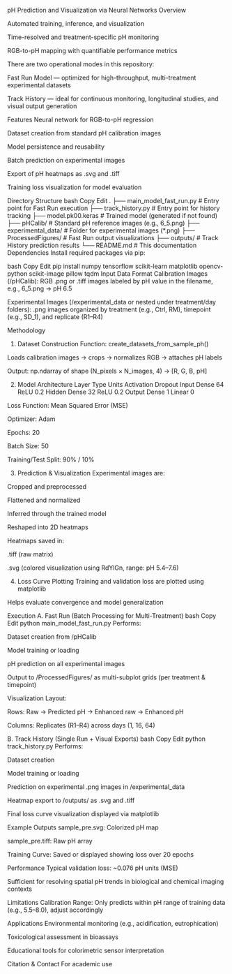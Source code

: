 pH Prediction and Visualization via Neural Networks
Overview


Automated training, inference, and visualization

Time-resolved and treatment-specific pH monitoring

RGB-to-pH mapping with quantifiable performance metrics

There are two operational modes in this repository:

Fast Run Model — optimized for high-throughput, multi-treatment experimental datasets

Track History — ideal for continuous monitoring, longitudinal studies, and visual output generation

Features
Neural network for RGB-to-pH regression

Dataset creation from standard pH calibration images

Model persistence and reusability

Batch prediction on experimental images

Export of pH heatmaps as .svg and .tiff

Training loss visualization for model evaluation

Directory Structure
bash
Copy
Edit
.
├── main_model_fast_run.py       # Entry point for Fast Run execution
├── track_history.py             # Entry point for history tracking
├── model.pk00.keras             # Trained model (generated if not found)
├── pHCalib/                     # Standard pH reference images (e.g., 6_5.png)
├── experimental_data/           # Folder for experimental images (*.png)
├── ProcessedFigures/            # Fast Run output visualizations
├── outputs/                     # Track History prediction results
└── README.md                    # This documentation
Dependencies
Install required packages via pip:

bash
Copy
Edit
pip install numpy tensorflow scikit-learn matplotlib opencv-python scikit-image pillow tqdm
Input Data Format
Calibration Images (/pHCalib):
RGB .png or .tiff images labeled by pH value in the filename, e.g., 6_5.png → pH 6.5

Experimental Images (/experimental_data or nested under treatment/day folders):
.png images organized by treatment (e.g., Ctrl, RM), timepoint (e.g., SD_1), and replicate (R1–R4)

Methodology
1. Dataset Construction
Function: create_datasets_from_sample_ph()

Loads calibration images → crops → normalizes RGB → attaches pH labels

Output: np.ndarray of shape (N_pixels × N_images, 4) → [R, G, B, pH]

2. Model Architecture
Layer	Type	Units	Activation	Dropout
Input	Dense	64	ReLU	0.2
Hidden	Dense	32	ReLU	0.2
Output	Dense	1	Linear	0

Loss Function: Mean Squared Error (MSE)

Optimizer: Adam

Epochs: 20

Batch Size: 50

Training/Test Split: 90% / 10%

3. Prediction & Visualization
Experimental images are:

Cropped and preprocessed

Flattened and normalized

Inferred through the trained model

Reshaped into 2D heatmaps

Heatmaps saved in:

.tiff (raw matrix)

.svg (colored visualization using RdYlGn, range: pH 5.4–7.6)

4. Loss Curve Plotting
Training and validation loss are plotted using matplotlib

Helps evaluate convergence and model generalization

Execution
A. Fast Run (Batch Processing for Multi-Treatment)
bash
Copy
Edit
python main_model_fast_run.py
Performs:

Dataset creation from /pHCalib

Model training or loading

pH prediction on all experimental images

Output to /ProcessedFigures/ as multi-subplot grids (per treatment & timepoint)

Visualization Layout:

Rows: Raw → Predicted pH → Enhanced raw → Enhanced pH

Columns: Replicates (R1–R4) across days (1, 16, 64)

B. Track History (Single Run + Visual Exports)
bash
Copy
Edit
python track_history.py
Performs:

Dataset creation

Model training or loading

Prediction on experimental .png images in /experimental_data

Heatmap export to /outputs/ as .svg and .tiff

Final loss curve visualization displayed via matplotlib

Example Outputs
sample_pre.svg: Colorized pH map

sample_pre.tiff: Raw pH array

Training Curve: Saved or displayed showing loss over 20 epochs

Performance
Typical validation loss: ~0.076 pH units (MSE)

Sufficient for resolving spatial pH trends in biological and chemical imaging contexts

Limitations
Calibration Range: Only predicts within pH range of training data (e.g., 5.5–8.0), adjust accordingly


Applications
Environmental monitoring (e.g., acidification, eutrophication)

Toxicological assessment in bioassays

Educational tools for colorimetric sensor interpretation

Citation & Contact
For academic use
